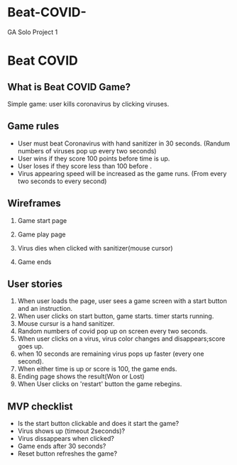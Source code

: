 # Beat-COVID-
GA Solo Project 1
<!-- ⇧⌘V -->

# Beat COVID

## What is Beat COVID Game?
Simple game: user kills coronavirus by clicking viruses.

## Game rules
- User must beat Coronavirus with hand sanitizer in 30 seconds.
 (Randum numbers of viruses pop up every two seconds)
- User wins if they score 100 points before time is up.
- User loses if they score less than 100 before .
- Virus appearing speed will be increased as the game runs.
 (From every two seconds to every second)


## Wireframes
1. Game start page


2. Game play page


3. Virus dies when clicked with sanitizer(mouse cursor)


4. Game ends


## User stories
1. When user loads the page, user sees a game screen with a start button and an instruction.
2. When user clicks on start button, game starts.
timer starts running.
3. Mouse cursur is a hand sanitizer.
4. Random numbers of covid pop up on screen every two seconds.
5. When user clicks on a virus, virus color changes and disappears;score goes up.
6. when 10 seconds are remaining virus pops up faster (every one second).
7. When either time is up or score is 100, the game ends.
8. Ending page shows the result(Won or Lost)
9. When User clicks on 'restart' button the game rebegins.


## MVP checklist
- Is the start button clickable and does it start the game?
- Virus shows up (timeout 2seconds)?
- Virus dissappears when clicked?
- Game ends after 30 seconds? 
- Reset button refreshes the game?
